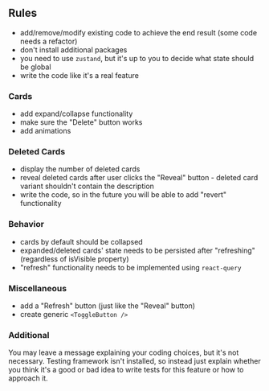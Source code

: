 ## Rules

-   add/remove/modify existing code to achieve the end result (some code needs a refactor)
-   don't install additional packages
-   you need to use `zustand`, but it's up to you to decide what state should be global
-   write the code like it's a real feature

### Cards

-   add expand/collapse functionality
-   make sure the "Delete" button works
-   add animations

### Deleted Cards

-   display the number of deleted cards
-   reveal deleted cards after user clicks the "Reveal" button - deleted card variant shouldn't contain the description
-   write the code, so in the future you will be able to add "revert" functionality

### Behavior

-   cards by default should be collapsed
-   expanded/deleted cards' state needs to be persisted after "refreshing" (regardless of isVisible property)
-   "refresh" functionality needs to be implemented using `react-query`

### Miscellaneous

-   add a "Refresh" button (just like the "Reveal" button)
-   create generic `<ToggleButton />`

### Additional

You may leave a message explaining your coding choices, but it's not necessary.
Testing framework isn't installed, so instead just explain whether you think it's a good or bad idea to write tests for this feature or how to approach it.
